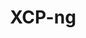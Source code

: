---
description: XCP-ng is an Open Source virtualization platform based on Xen and hosted
  in the Linux Foundation since 2020. In other words, XCP-ng is a specialized Linux
  distro, with everything you need to run your virtual machines on it, without complicated
  installation and configuration.
layout: stand
logo: stands/xcp-ng/logo.png
new_this_year: "In 2020: \r\n\r\n- We won the innovation contest in France granting\
  \ us a subvention of 1.2M\u20AC to improve the security part of the platform\r\n\
  - We released some important features as the RAM backup, the support for Epyc CPU\
  \ range, the introduction of ext4 filesystem as default storage file, the CPU scheduling\
  \ support and many other important features\r\n- We released the first Long Term\
  \ Support edition of our project"
showcase: XCP-ng is an Open Source alternative to all virtualization platform available
  on the market. Based on Xen, our solution is designed to offer performances for
  small infrastructures as well as datacenter. Our focus is a not only to create a
  powerful and secure solution, but also to make it accessible and user friendly.
themes:
- Operating systems
title: XCP-ng
website: https://xcp-ng.org/
---